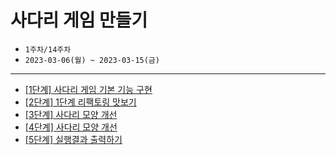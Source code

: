 # 사다리 게임 만들기
- `1주차/14주차`
- `2023-03-06(월) ~ 2023-03-15(금)`
---

- [[1단계] 사다리 게임 기본 기능 구현](Step-1.md)
- [[2단계] 1단계 리팩토링 맛보기](Step-2.md)
- [[3단계] 사다리 모양 개선](Step-3.md)
- [[4단계] 사다리 모양 개선](Step-4.md)
- [[5단계] 실행결과 출력하기](Step-5.md)
